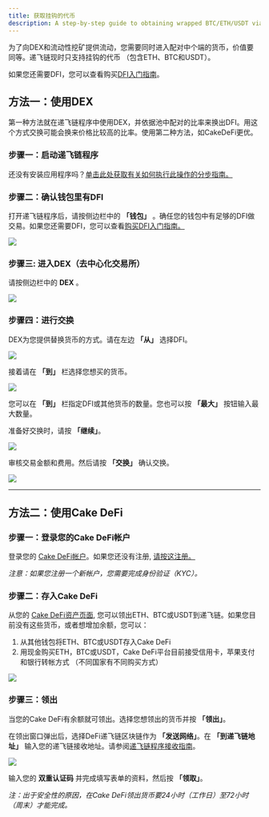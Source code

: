 ```yaml
---
title: 获取挂钩的代币
description: A step-by-step guide to obtaining wrapped BTC/ETH/USDT via the DEX or Cake DeFi
---
```


为了向DEX和流动性挖矿提供流动，您需要同时进入配对中个端的货币，价值要同等。递飞链现时只支持挂钩的代币 （包含ETH、BTC和USDT）。

如果您还需要DFI，您可以查看购买[DFI入门指南](https://www.youtube.com/watch?v=vtM-k7E-HPA)。

## 方法一：使用DEX

第一种方法就在递飞链程序中使用DEX，并依据池中配对的比率来换出DFI。用这个方式交换可能会换来价格比较高的比率。使用第二种方法，如CakeDeFi更优。

### 步骤一：启动递飞链程序

还没有安装应用程序吗？[单击此处获取有关如何执行此操作的分步指南。](/learn/defi-app-how-to/?utm_source=defichain&utm_medium=dex-guide&utm_campaign=dex-launch)

### 步骤二：确认钱包里有DFI

打开递飞链程序后，请按侧边栏中的 **「钱包」** 。确任您的钱包中有足够的DFI做交易。如果您还需要DFI，您可以查看[购买DFI入门指南。](https://defichain.ghost.io/where-and-how-to-buy-dfi-defichain/)

![](/img/guides/installing-defi-app/wallets-choose.png)

### 步骤三: 进入DEX（去中心化交易所）

请按侧边栏中的 **DEX** 。

![](/img/guides/obtaining-tokens/go-to-dex.png)

### 步骤四：进行交换

DEX为您提供替换货币的方式。请在左边 **「从」** 选择DFI。

![](/img/guides/obtaining-tokens/dex-from.png)

接着请在 **「到」** 栏选择您想买的货币。

![](/img/guides/obtaining-tokens/dex-to.png)

您可以在 **「到」** 栏指定DFI或其他货币的数量。您也可以按 **「最大」** 按钮输入最大数量。

准备好交换时，请按 **「继续」**。

![](/img/guides/obtaining-tokens/ready-to-swap.png)

审核交易金额和费用。然后请按 **「交换」** 确认交换。

![](/img/guides/obtaining-tokens/dex-verify.png)

---

## 方法二：使用Cake DeFi

### 步骤一：登录您的Cake DeFi帐户

登录您的 [Cake  DeFi帐户](https://www.cakedefi.com/?utm_source=defichain&utm_medium=dex-guide&utm_campaign=dex-launch)。如果您还没有注册, [请按这注册。](https://www.cakedefi.com/?utm_source=defichain&utm_medium=dex-guide&utm_campaign=dex-launch)

_注意：如果您注册一个新帐户，您需要完成身份验证（KYC）。_

### 步骤二：存入Cake DeFi

从您的 [Cake DeFi资产页面](https://pool.cakedefi.com/?utm_source=defichain&utm_medium=dex-guide&utm_campaign=dex-launch#/wallets), 您可以领出ETH、BTC或USDT到递飞链。如果您目前没有这些货币，或者想增加余额，您可以：

1. 从其他钱包将ETH、BTC或USDT存入Cake DeFi
2. 用现金购买ETH，BTC或USDT，Cake DeFi平台目前接受信用卡，苹果支付和银行转帐方式 （不同国家有不同购买方式）

![](/img/guides/obtaining-tokens/cake-assets.png)

### 步骤三：领出

当您的Cake DeFi有余额就可领出。选择您想领出的货币并按 **「领出」**。

在领出窗口弹出后，选择DeFi递飞链区块链作为 **「发送网络」**。在 **「到递飞链地址」** 输入您的递飞链接收地址。请参阅[递飞链程序接收指南](/learn/defi-app-how-to/?utm_source=defichain&utm_medium=dex-guide&utm_campaign=dex-launch)。

![](/img/guides/obtaining-tokens/cake-withdraw.png)

输入您的 **双重认证码** 并完成填写表单的资料，然后按 **「领取」**。



_注：出于安全性的原因，在Cake DeFi领出货币要24小时（工作日）至72小时（周末）才能完成。_
